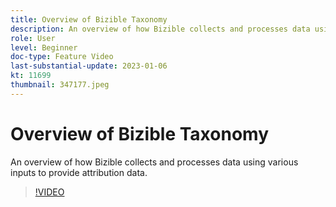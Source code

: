```yaml
---
title: Overview of Bizible Taxonomy
description: An overview of how Bizible collects and processes data using various inputs to provide attribution data.
role: User
level: Beginner
doc-type: Feature Video
last-substantial-update: 2023-01-06
kt: 11699
thumbnail: 347177.jpeg
---
```


# Overview of Bizible Taxonomy

An overview of how Bizible collects and processes data using various inputs to provide attribution data.

>[!VIDEO](https://video.tv.adobe.com/v/347177/?quality=12&learn=on)

